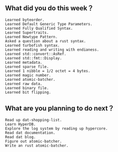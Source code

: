 ## What did you do this week？
    Learned byteorder.
    Learned Default Generic Type Parameters.
    Learned Fully Qualified Syntax.
    Learned Supertraits.
    Learned Newtype Pattern.
    Asked a question about a rust syntax.
    Learned turbofish syntax. 
    Learned reading and writing with endianess.
    Learned std::convert::AsRef.
    Learned std::fmt::Display.
    Learned metadata.
    Learned sparse file.
    Learned 1 nibble = 1/2 octet = 4 bytes.
    Learned magic number.
    Learned atomic-batcher.
    Learned raw data.
    Learned binary file.
    Learned bit flipping.

## What are you planning to do next？
    Read up dat-shopping-list.
    Learn HyperDB.
    Explore the log system by reading up hypercore.  
    Read dat documentation.
    Read dat blog.    
    Figure out atomic-batcher.
    Write an rust atomic-batcher.